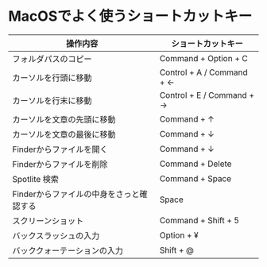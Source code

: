 # MacOSでよく使うショートカットキー

| 操作内容                    | ショートカットキー                 |
| ----------------------- | ------------------------- |
| フォルダパスのコピー              | Command + Option + C      |
| カーソルを行頭に移動              | Control + A / Command + ← |
| カーソルを行末に移動              | Control + E / Command + → |
| カーソルを文章の先頭に移動           | Command + ↑               |
| カーソルを文章の最後に移動           | Command + ↓               |
| Finderからファイルを開く         | Command + ↓               |
| Finderからファイルを削除         | Command + Delete          |
| Spotlite 検索             | Command + Space           |
| Finderからファイルの中身をさっと確認する | Space                     |
| スクリーンショット               | Command + Shift + 5       |
| バックスラッシュの入力             | Option + ¥                |
| バッククォーテーションの入力          | Shift + @                 |

